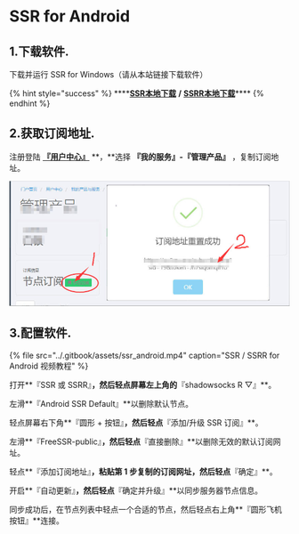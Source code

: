 # SSR for Android

## 1.下载软件.

下载并运行 SSR for Windows（请从本站链接下载软件）

{% hint style="success" %}
\*\*\*\*[**SSR本地下载**](http://dl.nordss.com/ssr_and.apk)  **/**  [**SSRR本地下载**](http://dl.nordss.com/ssrr_and.apk)\*\*\*\*
{% endhint %}

## 2.获取订阅地址.

注册登陆 [**『用户中心』**](https://ss.5mu.me) **，**选择 **『我的服务』-『管理产品』** ，复制订阅地址。

![](../.gitbook/assets/subscribe.jpg)

## 3.配置软件.

{% file src="../.gitbook/assets/ssr\_android.mp4" caption="SSR / SSRR for Android 视频教程" %}

打开**『SSR 或 SSRR』**，然后轻点屏幕左上角的**『shadowsocks R ▽』**。

左滑**『Android SSR Default』**以删除默认节点。

轻点屏幕右下角**『圆形 + 按钮』**，然后轻点**『添加/升级 SSR 订阅』**。

左滑**『FreeSSR-public』**，然后轻点**『直接删除』**以删除无效的默认订阅网址。

轻点**『添加订阅地址』**，粘贴第 1 步复制的订阅网址，然后轻点**『确定』**。

开启**『自动更新』**，然后轻点**『确定并升级』**以同步服务器节点信息。

同步成功后，在节点列表中轻点一个合适的节点，然后轻点右上角**『圆形飞机按钮』**连接。



